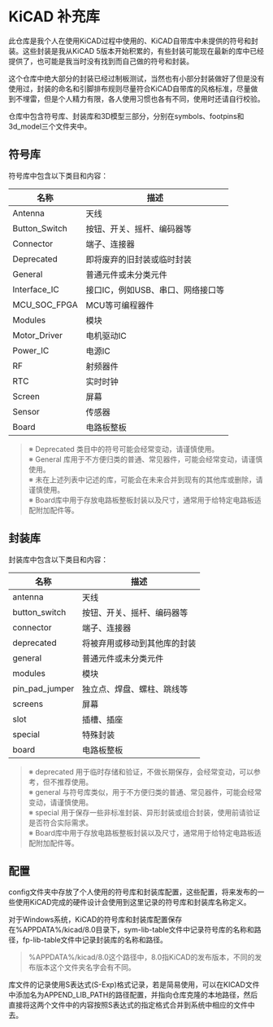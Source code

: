 # KiCAD 补充库

此仓库是我个人在使用KiCAD过程中使用的、KiCAD自带库中未提供的符号和封装。这些封装是我从KiCAD 5版本开始积累的，有些封装可能现在最新的库中已经提供了，也可能是我当时没有找到而自己做的符号和封装。    

这个仓库中绝大部分的封装已经过制板测试，当然也有小部分封装做好了但是没有使用过，封装的命名和引脚排布规则尽量符合KiCAD自带库的风格标准，尽量做到不埋雷，但是个人精力有限，各人使用习惯也各有不同，使用时还请自行校验。    

仓库中包含符号库、封装库和3D模型三部分，分别在symbols、footpins和3d_model三个文件夹中。

## 符号库

符号库中包含以下类目和内容：

|名称|描述|
| -|-|
|Antenna|天线|
|Button_Switch|按钮、开关、摇杆、编码器等|
|Connector|端子、连接器|
|Deprecated|即将废弃的旧封装或临时封装|
|General|普通元件或未分类元件|
|Interface_IC|接口IC，例如USB、串口、网络接口等|
|MCU_SOC_FPGA|MCU等可编程器件|
|Modules|模块|
|Motor_Driver|电机驱动IC|
|Power_IC|电源IC|
|RF|射频器件|
|RTC|实时时钟|
|Screen|屏幕|
|Sensor|传感器|
|Board|电路板整板|
> ※ Deprecated 类目中的符号可能会经常变动，请谨慎使用。    
> ※ General 库用于不方便归类的普通、常见器件，可能会经常变动，请谨慎使用。    
> ※ 未在上述列表中记述的库，可能会在未来合并到现有的其他库或删除，请谨慎使用。    
> ※ Board库中用于存放电路板整板封装以及尺寸，通常用于给特定电路板适配附加配件等。    

## 封装库

封装库中包含以下类目和内容：

|名称|描述|
| -|-|
|antenna|天线|
|button_switch|按钮、开关、摇杆、编码器等|
|connector|端子、连接器|
|deprecated|将被弃用或移动到其他库的封装|
|general|普通元件或未分类元件|
|modules|模块|
|pin_pad_jumper|独立点、焊盘、螺柱、跳线等|
|screens|屏幕|
|slot|插槽、插座|
|special|特殊封装|
|board|电路板整板|
> ※ deprecated 用于临时存储和验证，不做长期保存，会经常变动，可以参考，但不推荐使用。    
> ※ general 与符号库类似，用于不方便归类的普通、常见器件，可能会经常变动，请谨慎使用。    
> ※ special 用于保存一些非标准封装、异形封装或组合封装，使用前请验证是否符合实际需求。    
> ※ Board库中用于存放电路板整板封装以及尺寸，通常用于给特定电路板适配附加配件等。    

## 配置

config文件夹中存放了个人使用的符号库和封装库配置，这些配置，将来发布的一些使用KiCAD完成的硬件设计会使用到这里记录的符号库和封装库名称定义。

对于Windows系统，KiCAD的符号库和封装库配置保存在%APPDATA%/kicad/8.0目录下，sym-lib-table文件中记录符号库的名称和路径，fp-lib-table文件中记录封装库的名称和路径。
> %APPDATA%/kicad/8.0这个路径中，8.0指KiCAD的发布版本，不同的发布版本这个文件夹名字会有不同。

库文件的记录使用S表达式(S-Exp)格式记录，若是简易使用，可以在KICAD文件中添加名为APPEND_LIB_PATH的路径配置，并指向仓库克隆的本地路径，然后直接将这两个文件中的内容按照S表达式的指定格式合并到系统中相应的文件中去。
